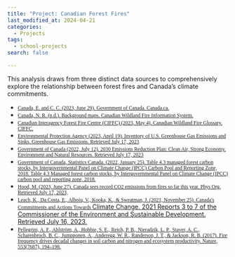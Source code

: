 ```yaml
---
title: "Project: Canadian Forest Fires"
last_modified_at: 2024-04-21
categories:
  - Projects
tags:
  - school-projects
search: false

---
```


This analysis draws from three distinct data sources to comprehensively explore the relationship between forest fires and Canada’s climate commitments. 



- <span style="font-family:Times; font-size:smaller;"> [Canada, E. and C. C. (2023, June 29). Government of Canada. Canada.ca.](https://www.canada.ca/en/environment-climate-change/services/environmental-indicators/greenhouse-gas-emissions.html) </span>
- <span style="font-family:Times; font-size:smaller;"> [Canada, N. R. (n.d.). Background maps. Canadian Wildland Fire Information System. ](https://cwfis.cfs.nrcan.gc.ca/background/maps/ecozones) </span>
- <span style="font-family:Times; font-size:smaller;"> [Canadian Interagency Forest Fire Centre (CIFFC) (2023, May 4). Canadian Wildland Fire Glossary. CIFFC. ](https://www.ciffc.ca/publications/glossary) </span>
- <span style="font-family:Times; font-size:smaller;"> [Environmental Protection Agency (2023, April 19). Inventory of U.S. Greenhouse Gas Emissions and Sinks. Greenhouse Gas Emissions. Retrieved July 17, 2023 ](https://www.epa.gov/ghgemissions/inventory-us-greenhouse-gas-emissions-and-sinks) </span>
- <span style="font-family:Times; font-size:smaller;"> [Government of Canada (2022, July 12). 2030 Emissions Reduction Plan: Clean Air, Strong Economy. Environment and Natural Resources. Retrieved July 17, 2023 ](https://www.canada.ca/en/services/environment/weather/climatechange/climate-plan/climate-plan-overview/emissions-reduction-2030.html) </span>
- <span style="font-family:Times; font-size:smaller;"> [Government of Canada, Statistics Canada. (2022, January 25). Table 4.3 managed forest carbon stocks, by Intergovernmental Panel on Climate Change (IPCC) Carbon Pool and Reporting Zone, 2018. Table 4.3 Managed forest carbon stocks, by Intergovernmental Panel on Climate Change (IPCC) carbon pool and reporting zone, 2018. ](https://www150.statcan.gc.ca/n1/pub/16-201-x/2021001/sec-4/tbl/tbl4.3-eng.htm#shr-pg0) </span>
- <span style="font-family:Times; font-size:smaller;"> [Hood, M. (2023, June 27). Canada sees record CO2 emissions from fires so far this year. Phys Org. Retrieved July 17, 2023, ]( https://phys.org/news/2023-06-canada-co2-emissions-year.html#:~:text=Worldwide%2C%20wildfires%20in%202021%20released,from%20fossil%20fuels%20and%20industry.) </span>
- <span style="font-family:Times; font-size:smaller;"> [Leach, K., Da Costa, E., Alboiu, V., Kooka, K., & Sweatman, J. (2021, November 25). Canada's Commitments and Actions Towards </span>Climate Change. 2021 Reports 3 to 7 of the Commissioner of the Environment and Sustainable Development. Retrieved July 16, 2023, ]( https://www.oag-bvg.gc.ca/internet/English/att__e_43947.html) </span>
- <span style="font-family:Times; font-size:smaller;"> [Pellegrini, A. F., Ahlström, A., Hobbie, S. E., Reich, P. B., Nieradzik, L. P., Staver, A. C., Scharenbroch, B. C., Jumpponen, A., Anderegg, W. R., Randerson, J. T., & Jackson, R. B. (2017). Fire frequency drives decadal changes in soil carbon and nitrogen and ecosystem productivity. Nature, 553(7687), 194–198.](https://doi.org/10.1038/nature24668) </span>